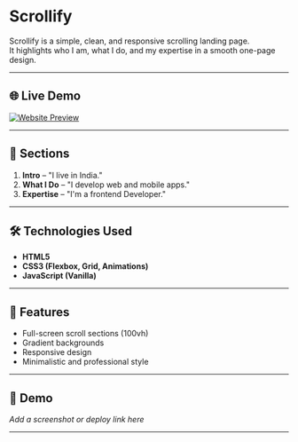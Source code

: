 # Scrollify

Scrollify is a simple, clean, and responsive scrolling landing page.  
It highlights who I am, what I do, and my expertise in a smooth one-page design.

---
## 🌐 Live Demo

[![Website Preview](assets/images/rentalhomes.png)](https://nufail-01.github.io/Rental-Homes/)

---

## 🚀 Sections
1. **Intro** – "I live in India."  
2. **What I Do** – "I develop web and mobile apps."  
3. **Expertise** – "I'm a frontend Developer."  

---

## 🛠️ Technologies Used
- **HTML5**  
- **CSS3 (Flexbox, Grid, Animations)**  
- **JavaScript (Vanilla)**  

---

## 🎨 Features
- Full-screen scroll sections (100vh)  
- Gradient backgrounds  
- Responsive design  
- Minimalistic and professional style  

---

## 📸 Demo
_Add a screenshot or deploy link here_  

---

